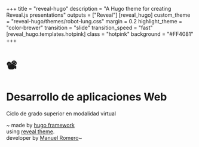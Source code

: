 +++
title = "reveal-hugo"
description = "A Hugo theme for creating Reveal.js presentations"
outputs = ["Reveal"]
[reveal_hugo]
custom_theme = "reveal-hugo/themes/robot-lung.css"
margin = 0.2
highlight_theme = "color-brewer"
transition = "slide"
transition_speed = "fast"
[reveal_hugo.templates.hotpink]
class = "hotpink"
background = "#FF4081"
+++

# 📽️

# Desarrollo de aplicaciones Web

Ciclo de grado superior en modalidad virtual

~ made by [hugo framework](https://gohugo.io/)<br /> using [reveal theme](https://themes.gohugo.io/themes/reveal-hugo/).<br /> developer by [Manuel Romero](https://www.linkedin.com/in/manuel-romero-66524065/)~